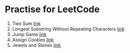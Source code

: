 # Practise for LeetCode
1. Two Sum [link](https://leetcode.com/problems/two-sum/description/)
3. Longest Substring Without Repeating Characters [link](https://leetcode.com/problems/longest-substring-without-repeating-characters/description/)
55. Jump Game [link](https://leetcode.com/problems/jump-game/description/)
455. Assign Cookies [link](https://leetcode.com/problems/assign-cookies/description/)
771. Jewels and Stones [link](https://leetcode.com/problems/jewels-and-stones/description/)